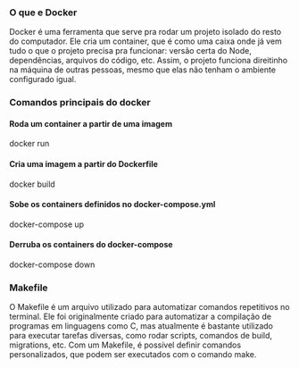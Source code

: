 ### O que e Docker 

Docker é uma ferramenta que serve pra rodar um projeto isolado do resto do computador. Ele cria um container, que é como uma caixa onde já vem tudo o que o projeto precisa pra funcionar: versão certa do Node, dependências, arquivos do código, etc. Assim, o projeto funciona direitinho na máquina de outras pessoas, mesmo que elas não tenham o ambiente configurado igual.

### Comandos principais do docker

#### Roda um container a partir de uma imagem  
docker run

#### Cria uma imagem a partir do Dockerfile  
docker build

#### Sobe os containers definidos no docker-compose.yml  
docker-compose up

#### Derruba os containers do docker-compose  
docker-compose down


### Makefile
O Makefile é um arquivo utilizado para automatizar comandos repetitivos no terminal. Ele foi originalmente criado para automatizar a compilação de programas em linguagens como C, mas atualmente é bastante utilizado para executar tarefas diversas, como rodar scripts, comandos de build, migrations, etc. Com um Makefile, é possível definir comandos personalizados, que podem ser executados com o comando make.